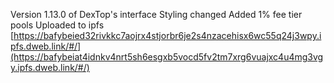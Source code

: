 Version 1.13.0 of DexTop's interface
Styling changed
Added 1% fee tier pools
Uploaded to ipfs
[https://bafybeied32rivkkc7aojrx4stjorbr6je2s4nzacehisx6wc55q24j3wpy.ipfs.dweb.link/#/](https://bafybeiat4idnkv4nrt5sh6esgxb5vocd5fv2tm7xrg6vuajxc4u4mg3vgy.ipfs.dweb.link/#/)
